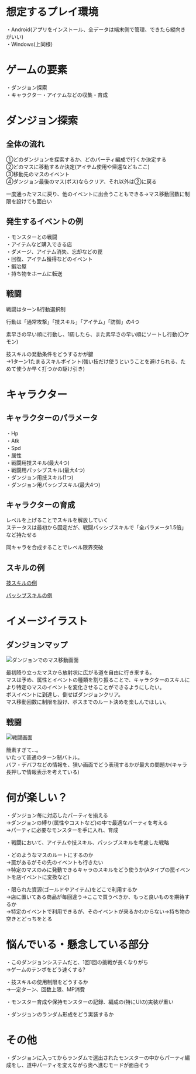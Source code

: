 # 想定するプレイ環境
・Android(アプリをインストール、全データは端末側で管理、できたら縦向きがいい)  
・Windows(上同様)  

# ゲームの要素
・ダンジョン探索  
・キャラクター・アイテムなどの収集・育成  

# ダンジョン探索
## 全体の流れ
①どのダンジョンを探索するか、どのパーティ編成で行くか決定する  
②どのマスに移動するか決定(アイテム使用や帰還などもここ)  
③移動先のマスのイベント  
④ダンジョン最後のマス(ボス)ならクリア、それ以外は②に戻る  

一度通ったマスに戻り、他のイベントに出会うこともできる→マス移動回数に制限を設けても面白い  

## 発生するイベントの例
・モンスターとの戦闘  
・アイテムなど購入できる店  
・ダメージ、アイテム消失、忘却などの罠  
・回復、アイテム獲得などのイベント  
・鍛冶屋  
・持ち物をホームに転送  

## 戦闘
戦闘はターン&行動選択制  

行動は「通常攻撃」「技スキル」「アイテム」「防御」の4つ  

素早さの早い順に行動し、1周したら、また素早さの早い順にソートし行動(〇ケモン)  

技スキルの発動条件をどうするかが鍵  
→1ターン1たまるスキルポイント(強い技だけ使うということを避けられる、ためて使うか早く打つかの駆け引き)  

# キャラクター
## キャラクターのパラメータ
・Hp  
・Atk  
・Spd  
・属性  
・戦闘用技スキル(最大4つ)  
・戦闘用パッシブスキル(最大4つ)  
・ダンジョン用技スキル(1つ)  
・ダンジョン用パッシブスキル(最大4つ)  

## キャラクターの育成
レベルを上げることでスキルを解放していく  
ステータスは最初から固定だが、戦闘パッシブスキルで「全パラメータ1.5倍」など持たせる  

同キャラを合成することでレベル限界突破  

## スキルの例
[技スキルの例](https://github.com/Papyrustaro/UnderDungeon/blob/master/Documents/ActiveSkills/%E4%B8%BB%E3%81%AA%E3%82%B9%E3%82%AD%E3%83%AB%E3%81%AE%E5%8A%B9%E6%9E%9C.md)

[パッシブスキルの例](https://github.com/Papyrustaro/UnderDungeon/blob/master/Documents/PassiveSkills/%E5%8A%B9%E6%9E%9C%E4%BE%8B.md)

# イメージイラスト
## ダンジョンマップ

![ダンジョンでのマス移動画面](https://github.com/Papyrustaro/UnderDungeon/blob/master/Documents/Images/%E3%83%80%E3%83%B3%E3%82%B8%E3%83%A7%E3%83%B3%E3%83%9E%E3%83%83%E3%83%97%E3%82%A4%E3%83%A1%E3%83%BC%E3%82%B80.png "ダンジョンでのマス移動画面")

最初降り立ったマスから放射状に広がる道を自由に行き来する。  
マスは予め、属性とイベントの種類を割り振ることで、キャラクターのスキルにより特定のマスのイベントを変化させることができるようにしたい。  
ボスイベントに到達し、倒せばダンジョンクリア。  
マス移動回数に制限を設け、ボスまでのルート決めを楽しんでほしい。  

## 戦闘

![戦闘画面](https://github.com/Papyrustaro/UnderDungeon/blob/master/Documents/Images/%E6%88%A6%E9%97%98%E7%94%BB%E9%9D%A2%E3%82%B5%E3%83%B3%E3%83%97%E3%83%AB0.png "戦闘画面")

簡素すぎて...。  
いたって普通のターン制バトル。  
バフ・デバフなどの情報を、狭い画面でどう表現するかが最大の問題か(キャラ長押しで情報表示を考えている)  


# 何が楽しい？

・ダンジョン毎に対応したパーティを揃える  
→ダンジョンの縛り(属性やコストなど)の中で最適なパーティを考える  
→パーティに必要なモンスターを手に入れ、育成  

・戦闘において、アイテムや技スキル、パッシブスキルを考慮した戦略  

・どのようなマスのルートにするのか  
→罠があるがその先のイベントも行きたい  
→特定のマスのみに発動できるキャラのスキルをどう使うか(Aタイプの罠イベントを店イベントに変換など)  

・限られた資源(ゴールドやアイテム)をどこで利用するか  
→店に置いてある商品が毎回違う→ここで買うべきか、もっと良いものを期待するか  
→特定のイベントで利用できるが、そのイベントが来るかわからない→持ち物の空きとどっちをとる  

# 悩んでいる・懸念している部分
・このダンジョンシステムだと、1回1回の挑戦が長くなりがち  
→ゲームのテンポをどう速くする?  

・技スキルの使用制限をどうするか  
→一定ターン、回数上限、MP消費  

・モンスター育成や保持モンスターの記録、編成の(特にUIの)実装が重い  

・ダンジョンのランダム形成をどう実装するか  

# その他
・ダンジョンに入ってからランダムで選出されたモンスターの中からパーティ編成をし、道中パーティを変えながら奥へ進むモードが面白そう  
